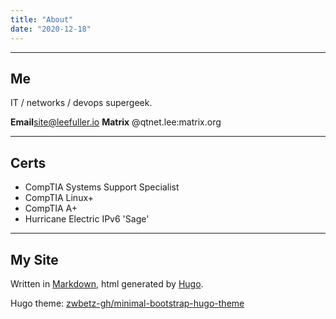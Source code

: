 ```yaml
---
title: "About"
date: "2020-12-18"
---
```


---
## Me

IT / networks / devops supergeek.

**Email**[site@leefuller.io](mailto:site@leefuller.io)
**Matrix** @qtnet.lee:matrix.org

---
## Certs

- CompTIA Systems Support Specialist
- CompTIA Linux+
- CompTIA A+
- Hurricane Electric IPv6 'Sage'

---

## My Site

Written in [Markdown](https://www.markdownguide.org/), html generated by [Hugo](https://github.com/gohugoio/hugo).

Hugo theme: [zwbetz-gh/minimal-bootstrap-hugo-theme](https://github.com/zwbetz-gh/minimal-bootstrap-hugo-theme)
